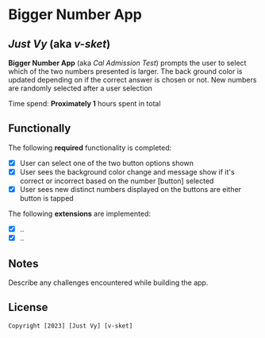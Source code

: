 # Bigger Number App

## *Just Vy* (aka *v-sket*)

**Bigger Number App** (aka *Cal Admission Test*) prompts the user to select which of the two numbers presented is larger. The back ground color is updated depending on if the correct answer is chosen or not. New numbers are randomly selected after a user selection  

Time spend: **Proximately 1** hours spent in total

## Functionally

The following **required** functionality is completed:

* [x] User can select one of the two button options shown
* [x] User sees the background color change and message show if it's correct or incorrect based on the number [button] selected
* [x] User sees new distinct numbers displayed on the buttons are either button is tapped

The following **extensions** are implemented:

* [x] ..
* [x] ..

## Notes

Describe any challenges encountered while building the app.

## License

    Copyright [2023] [Just Vy] [v-sket]
